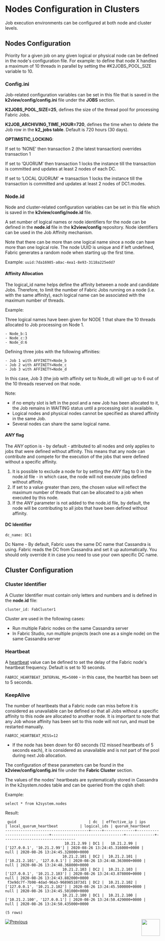 # Nodes Configuration in Clusters

Job execution environments can be configured at both node and cluster levels.


## Nodes Configuration
Priority for a given job on any given logical or physical node can be defined in the node's configuration file.
For example: to define that node X handles a maximum of 10 threads in parallel by setting the #K2JOBS_POOL_SIZE variable to 10. 

### **Config.ini**

Job-related configuration variables can be set in this file that is saved in the **k2view/config/config.ini** file under the **JOBS** section.

**K2JOBS_POOL_SIZE=25**, defines the size of the thread pool for processing Fabric Jobs. 

**K2JOB_ARCHIVING_TIME_HOUR=720**, defines the time when to delete the Job row in the **k2_jobs table**. Default is 720 hours (30 days).

**OPTIMISTIC_LOCKING**:

If set to ‘NONE’ then transaction 2 (the latest transaction) overrides transaction 1

If set to ‘QUORUM’ then transaction 1 locks the instance till the transaction is committed and updates at least 2 nodes of each DC.

If set to ‘LOCAL QUORUM’ => transaction 1 locks the instance till the transaction is committed and updates at least 2 nodes of DC1.modes.
   

### **Node.id** 

Node and cluster-related configuration variables can be set in this file which is saved in the **k2view/config/node.id** file.

A set number of logical names or node identifiers for the node can be defined in the **node.id** file in the **k2view/config** repository. Node identifiers can be used in the Job Affinity mechanism. 

Note that there can be more than one logical name since a node can have more than one logical role.
The node UUID is unique and if left undefined, Fabric generates a random node when starting up the first time.

Example:
 ```uuid:7da16985-a8ac-4ea1-8e93-3118a225edd7```
 
#### Affinity Allocation

The logical_id name helps define the affinity between a node and candidate Jobs. Therefore, to limit the number of Fabric Jobs running on a node (i.e. with the same affinity), each logical name can be associated with the maximum number of threads.

Example:

Three logical names have been given for NODE 1 that share the 10 threads allocated to Job processing on Node 1.

```
- Node_b:1
- Node_c:3
- Node_d:6
```

Defining three jobs with the following affinities:

```
- Job 1 with AFFINITY=Node_b
- Job 2 with AFFINITY=Node_c
- Job 3 with AFFINITY=Node_d
```

In this case, Job 3 (the job with affinity set to Node_d) will get up to 6 out of the 10 threads reserved on that node.


Note:
- if no empty slot is left in the pool and a new Job has been allocated to it, the Job remains in WAITING status until a processing slot is available.
- Logical nodes and physical nodes cannot be specified as shared affinity in the same Job. 
- Several nodes can share the same logical name.

#### *ANY* flag
The *ANY* option is - by default - attributed to all nodes and only applies to jobs that were defined without affinity. This means that any node can contribute and compete for the execution of the jobs that were defined without a specific affinity.

1. It is possible to exclude a node for by setting the *ANY* flag to 0 in the node.id file - in which case, the node will not execute jobs defined without affinity. 
2. If set to a value greater than zero, the chosen value will reflect the maximum number of threads that can be allocated to a job when executed by this node.
3. If the *ANY* parameter is not added to the node.id file, by default, the node will be contributing to all jobs that have been defined without affinity.

#### DC Identifier

```dc_name: DC1```

Dc Name - By default, Fabric uses the same DC name that Cassandra is using. Fabric reads the DC from Cassandra and set it up automatically. 
You should only override it in case you need to use your own specific DC name.

## Cluster Configuration

### Cluster Identifier

A Cluster Identifier must contain only letters and numbers and is defined in the **node.id** file:

```cluster_id: FabCluster1```

Cluster are used in the following cases:
- Run multiple Fabric nodes on the same Cassandra server 
- In Fabric Studio, run multiple projects (each one as a single node) on the same Cassandra server

### **Heartbeat**

A [heartbeat](/articles/20_jobs_and_batch_services/02_jobs_flow_and_status.md#job-execution-resiliency) value can be defined to set the delay of the Fabric node's heartbeat frequency. Default is set to 10 seconds.

```FABRIC_HEARTBEAT_INTERVAL_MS=5000``` - in this case, the heartbit has been set to 5 seconds.


### **KeepAlive**

The number of heartbeats that a Fabric node can miss before it is considered as unavailable can be defined so that all Jobs without a specific affinity to this node are allocated to another node. It is important to note that any Job whose affinity has been set to this node will not run, and must be restarted manually.

```FABRIC_HEARTBEAT_MISS=12```

- If the node has been down for 60 seconds (12 missed heartbeats of 5 seconds each), it is considered as unavailable and is not part of the pool during next Job allocation.

The configuration of these parameters can be found in the **k2view/config/config.ini** file under the **Fabric Cluster** section.

The values of the nodes' heartbeats are systematically stored in Cassandra in the k2system.nodes table and can be queried from the cqlsh shell: 

Example:

```select * from k2system.nodes ```

Result:

```
 guid                                 | dc  | effective_ip | ips                          | local_quorum_heartbeat          | logical_ids | quorum_heartbeat
--------------------------------------+-----+--------------+------------------------------+---------------------------------+-------------+---------------------------------
                           10.21.2.99 | DC1 |   10.21.2.99 |  ['127.0.0.1', '10.21.2.99'] | 2020-08-26 13:24:45.316000+0000 |        null | 2020-08-26 13:24:45.328000+0000
                          10.21.2.101 | DC2 |  10.21.2.101 | ['10.21.2.101', '127.0.0.1'] | 2020-08-26 13:24:48.363000+0000 |        null | 2020-08-26 13:24:48.368000+0000
                          10.21.2.103 | DC2 |  10.21.2.103 | ['127.0.0.1', '10.21.2.103'] | 2020-08-26 13:24:43.878000+0000 |        null | 2020-08-26 13:24:43.882000+0000
 f3e9dc7f-7b98-4dad-96a3-9689851873d1 | DC2 |  10.21.2.102 | ['127.0.0.1', '10.21.2.102'] | 2020-08-26 13:24:45.500000+0000 |        null | 2020-08-26 13:24:45.501000+0000
                          10.21.2.100 | DC1 |  10.21.2.100 | ['10.21.2.100', '127.0.0.1'] | 2020-08-26 13:24:50.429000+0000 |        null | 2020-08-26 13:24:50.435000+0000

(5 rows)

```





[![Previous](/articles/images/Previous.png)](/articles/20_jobs_and_batch_services/08_jobs_table_fields.md)[<img align="right" width="60" height="54" src="/articles/images/Next.png">](/articles/20_jobs_and_batch_services/10_jobs_and_batches_affinity.md)
